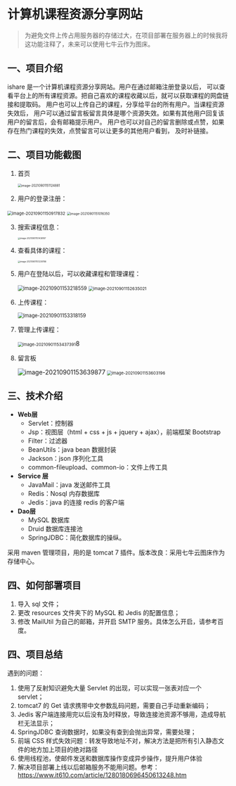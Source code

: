 # 计算机课程资源分享网站
> 为避免文件上传占用服务器的存储过大，在项目部署在服务器上的时候我将这功能注释了，未来可以使用七牛云作为图床。

## 一、项目介绍

ishare 是一个计算机课程资源分享网站。用户在通过邮箱注册登录以后，
可以查看平台上的所有课程资源。把自己喜欢的课程收藏以后，就可以获取课程的网盘链接和提取码。
用户也可以上传自己的课程，分享给平台的所有用户。当课程资源失效后，
用户可以通过留言板留言具体是哪个资源失效。如果有其他用户回复该用户的留言后，会有邮箱提示用户。
用户也可以对自己的留言删除或点赞，如果存在热门课程的失效，点赞留言可以让更多的其他用户看到，
及时补链接。





## 二、项目功能截图

1. 首页

    <img src="https://gitee.com/Roroldo/ImgRepo/raw/master/image-20210901151124881.png" alt="image-20210901151124881" style="zoom:50%;" />

2. 用户的登录注册：

<img src="https://gitee.com/Roroldo/ImgRepo/raw/master/image-20210901150917832.png" alt="image-20210901150917832" style="zoom:67%;" />

<img src="https://gitee.com/Roroldo/ImgRepo/raw/master/image-20210901151016350.png" alt="image-20210901151016350" style="zoom: 50%;" />

3. 搜索课程信息：

    <img src="https://gitee.com/Roroldo/ImgRepo/raw/master/image-20210901151438187.png" alt="image-20210901151438187" style="zoom: 33%;" />

    

4. 查看具体的课程：

    <img src="https://gitee.com/Roroldo/ImgRepo/raw/master/image-20210901151239788.png" alt="image-20210901151239788" style="zoom: 33%;" />

5. 用户在登陆以后，可以收藏课程和管理课程：

    <img src="https://gitee.com/Roroldo/ImgRepo/raw/master/image-20210901153218559.png" alt="image-20210901153218559" style="zoom:80%;" />

    <img src="https://gitee.com/Roroldo/ImgRepo/raw/master/image-20210901152635021.png" alt="image-20210901152635021" style="zoom: 67%;" />

6. 上传课程：

    <img src="https://gitee.com/Roroldo/ImgRepo/raw/master/image-20210901153318159.png" alt="image-20210901153318159" style="zoom:80%;" />

7. 管理上传课程：

    <img src="C:\Users\落霞不孤\AppData\Roaming\Typora\typora-user-images\image-20210901153437391.png" alt="image-20210901153437391" style="zoom: 67%;" />8

8. 留言板

    <img src="https://gitee.com/Roroldo/ImgRepo/raw/master/image-20210901153639877.png" alt="image-20210901153639877"  />

    <img src="https://gitee.com/Roroldo/ImgRepo/raw/master/image-20210901153603196.png" alt="image-20210901153603196" style="zoom: 67%;" />

    



## 三、技术介绍

* **Web层**
    * Servlet：控制器
    * Jsp：视图层（html + css + js + jquery + ajax），前端框架 Bootstrap
    * Filter：过滤器
    * BeanUtils：java bean 数据封装
    * Jackson：json 序列化工具
    * common-fileupload、common-io：文件上传工具
* **Service 层**
    * JavaMail：java 发送邮件工具
    * Redis：Nosql 内存数据库
    * Jedis：java 的连接 redis 的客户端
* **Dao层**
    * MySQL 数据库
    * Druid 数据库连接池
    * SpringJDBC：简化数据库的操纵。

采用 maven 管理项目，用的是 tomcat 7 插件。版本改良：采用七牛云图床作为存储中心。



## 四、如何部署项目

1. 导入 sql 文件；
2. 更改 resources 文件夹下的 MySQL 和 Jedis 的配置信息；
3. 修改 MailUtil 为自己的邮箱，并开启 SMTP 服务。具体怎么开启，请参考百度。



## 四、项目总结

遇到的问题：

1. 使用了反射知识避免大量 Servlet 的出现，可以实现一张表对应一个 servlet；
2. tomcat7 的 Get 请求携带中文参数乱码问题，需要自己手动重新编码；
3. Jedis 客户端连接用完以后没有及时释放，导致连接池资源不够用，造成导航栏无法显示；
4. SpringJDBC 查询数据时，如果没有查到会抛出异常，需要处理；
5. 前端 CSS 样式失效问题：转发导致地址不对，解决方法是把所有引入静态文件的地方加上项目的绝对路径
6. 使用线程池，使邮件发送和数据库操作变成异步操作，提升用户体验
7. 解决项目部署上线以后邮箱服务不能用问题。参考：https://www.it610.com/article/1280180696450613248.htm


